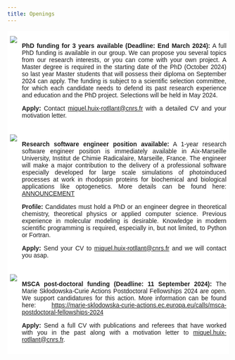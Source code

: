 ```yaml
---
title: Openings
---
```


<html>
<style>
.page-header {
  color: #000;
  text-align: center;
  background-color: $header-bg-color;
  background-image: url("./images/header.png");
  background-repeat: no-repeat;
  background-size: cover;
  margin: 0 auto;

}

  .btn {
    color: #000;
    border-color: #000; 
    background-color: #fff;
  } 

  .btn:hover {
    color: #000;
    text-decoration: none;
    border-color: #000;
    background-color: #7c940ea1;
  }
  .tg  {border-collapse:collapse;border-spacing:0;}
.tg td{border-color:black;border-style:solid;border-width:1px;font-family:Arial, sans-serif;font-size:14px;
  overflow:hidden;padding:10px 5px;word-break:normal;}
.tg th{border-color:black;border-style:solid;border-width:1px;font-family:Arial, sans-serif;font-size:14px;
  font-weight:normal;overflow:hidden;padding:10px 5px;word-break:normal;}
.tg .tg-oe15{background-color:#ffffff;border-color:#ffffff;text-align:left;vertical-align:top}
</style>
<body>
<table class="tg">
<tbody>
  <tr>
    <td class="tg-oe15"><img src="https://huixrotllant.github.io/images/hiring.png"/></td>
    <td class="tg-oe15"><p align="justify"><b>PhD funding for 3 years available (Deadline: End March 2024):</b> A full PhD funding is available in our group. We can propose you several topics from our research interests, or you can come with your own project. A Master degree is required in the starting date of the PhD (October 2024) so last year Master students that will possess their diploma on September 2024 can apply. The funding is subject to a scientific selection committee, for which each candidate needs to defend its past research experience and education and the PhD project. Selections will be held in May 2024.</p>
<p align="justify"><b>Apply:</b> Contact <a href="mailto:miquel.huix-rotllant@univ-amu.fr?subject=Application to PhD position">miquel.huix-rotllant@cnrs.fr</a> with a detailed CV and your motivation letter.</p></td>
  </tr>
  <tr>
    <td class="tg-oe15"><a href="https://amubox.univ-amu.fr/s/5HxpRNwjsRTs2dc" target="_blank"><img src="https://huixrotllant.github.io/images/asr3.png"/></a></td>
    <td class="tg-oe15"><p align="justify"><b>Research software engineer position available:</b> A 1-year research software engineer position is immediately available in Aix-Marseille University, Institut de Chimie Radicalaire, Marseille, France. The engineer will make a major contribution to the delivery of a professional software especially developed for large scale simulations of photoinduced processes at work in rhodopsin proteins for biochemical and biological applications like optogenetics. More details can be found here: <a href="https://amubox.univ-amu.fr/s/5HxpRNwjsRTs2dc" target="_blank">ANNOUNCEMENT</a></p>

<p align="justify"><b>Profile:</b> Candidates must hold a PhD or an engineer degree in theoretical chemistry, theoretical physics or applied computer science. Previous experience in molecular modeling is desirable. Knowledge in modern scientific programming is required, especially in, but not limited, to Python or Fortran.</p>

<p align="justify"><b>Apply:</b> Send your CV to <a href="mailto:miquel.huix-rotllant@univ-amu.fr?subject=Application to research engineer position in Marseille (France)">miquel.huix-rotllant@cnrs.fr</a> and we will contact you asap.</p>
</td>
  </tr>
  
  <tr>
    <td class="tg-oe15"><a href="https://marie-sklodowska-curie-actions.ec.europa.eu/calls/msca-postdoctoral-fellowships-2024" target="_blank"><img src="https://marie-sklodowska-curie-actions.ec.europa.eu/themes/contrib/oe_theme/dist/ec/images/logo/positive/logo-ec--en.svg"/></a></td>
    <td class="tg-oe15"><p align="justify"><b>MSCA post-doctoral funding (Deadline: 11 September 2024):</b> The Marie Skłodowska-Curie Actions Postdoctoral Fellowships 2024 are open. We support candidatures for this action. More information can be found here: <a href="https://marie-sklodowska-curie-actions.ec.europa.eu/calls/msca-postdoctoral-fellowships-2024" target="_blank">https://marie-sklodowska-curie-actions.ec.europa.eu/calls/msca-postdoctoral-fellowships-2024</a></p>
<p align="justify"><b>Apply:</b> Send a full CV with publications and referees that have worked with you in the past along with a motivation letter to <a href="mailto:miquel.huix-rotllant@univ-amu.fr?subject=Application to MSCA post-doctoral fellowship">miquel.huix-rotllant@cnrs.fr</a>.
</td>
  </tr>
</tbody>
</table>
  
</body>
</html>
